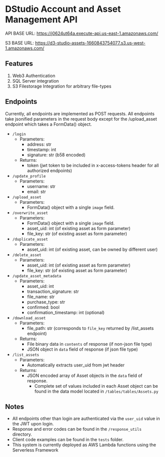 # DStudio Account and Asset Management API

API BASE URL: https://j0624ut64a.execute-api.us-east-1.amazonaws.com/

S3 BASE URL: https://d3-studio-assets-1660843754077.s3.us-west-1.amazonaws.com/

## Features
1) Web3 Authentication 
2) SQL Server integration 
3) S3 Filestorage Integration for arbitrary file-types

## Endpoints

Currently, all endpoints are implemented as POST requests. All endpoints take jsonified parameters in the request 
body except for the /upload_asset endpoint which takes a FormData() object.

- `/login`
  - Parameters: 
    - address: str 
    - timestamp: int 
    - signature: str (b58 encoded)
  - Returns: 
    - token (jwt token to be included in x-access-tokens header for all authorized endpoints)
- `/update_profile`
  - Parameters: 
    - username: str
    - email: str
- `/upload_asset`
  - Parameters: 
    - FormData() object with a single `image` field. 
- `/overwrite_asset`
  - Parameters:
    - FormData() object with a single `image` field. 
    - asset_uid: int (of existing asset as form parameter)
    - file_key: str (of existing asset as form parameter)
- `/duplicate_asset`
  - Parameters:
    - asset_uid: int (of existing asset, can be owned by different user)
- `/delete_asset`
  - Parameters:
    - asset_uid: int (of existing asset as form parameter)
    - file_key: str (of existing asset as form parameter)
- `/update_asset_metadata`
  - Parameters: 
    - asset_uid: int
    - transaction_signature: str
    - file_name: str
    - purchase_type: str
    - confirmed: bool
    - confirmation_timestamp: int (optional)
- `/download_asset`
  - Parameters:
    - file_path: str (corresponds to `file_key` returned by /list_assets endpoint)
  - Returns:
    - File binary data in `contents` of response (if non-json file type)
    - JSON object in `data` field of response (if json file type)
- `/list_assets`
  - Parameters:
    - Automatically extracts user_uid from jwt header
  - Returns:
    - JSON encoded array of Asset objects in the `data` field of response. 
      - Complete set of values included in each Asset object can be found in the data model located in `/tables/tables/Assets.py`

## Notes

- All endpoints other than login are authenticated via the `user_uid` value in the JWT upon login.
- Response and error codes can be found in the `/response_utils` directory.
- Client code examples can be found in the `tests` folder.
- This system is currently deployed as AWS Lambda functions using the Serverless Framework 

